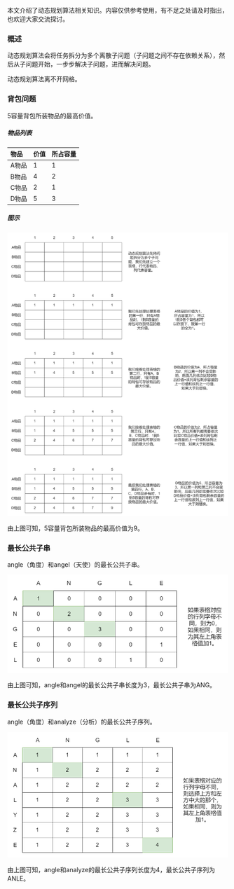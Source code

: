 本文介绍了动态规划算法相关知识。内容仅供参考使用，有不足之处请及时指出，也欢迎大家交流探讨。

### 概述

动态规划算法会将任务拆分为多个离散子问题（子问题之间不存在依赖关系），然后从子问题开始，一步步解决子问题，进而解决问题。

动态规划算法离不开网格。

### 背包问题

5容量背包所装物品的最高价值。

##### 物品列表

|物品|价值|所占容量|
|:----|:----|:----|
|A物品|1|1|
|B物品|4|2|
|C物品|2|1|
|D物品|5|3|

##### 图示

![动态规划算法-背包问题](./image/动态规划算法-背包问题.png)

由上图可知，5容量背包所装物品的最高价值为9。

### 最长公共子串

angle（角度）和angel（天使）的最长公共子串。

![动态规划算法-最长公共子串](./image/动态规划算法-最长公共子串.png)

由上图可知，angle和angel的最长公共子串长度为3，最长公共子串为ANG。

### 最长公共子序列

angle（角度）和analyze（分析）的最长公共子序列。

![动态规划算法-最长公共子序列](./image/动态规划算法-最长公共子序列.png)

由上图可知，angle和analyze的最长公共子序列长度为4，最长公共子序列为ANLE。